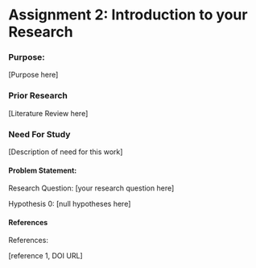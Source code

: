 # Assignment 2: Introduction to your Research

### Purpose: 

[Purpose here]

### Prior Research

[Literature Review here]

### Need For Study 

[Description of need for this work]

#### Problem Statement: 

Research Question: [your research question here]

Hypothesis 0: [null hypotheses here]

#### References

References:

[reference 1, DOI URL]